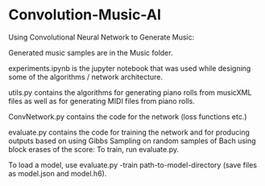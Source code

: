 # Convolution-Music-AI
Using Convolutional Neural Network to Generate Music:

Generated music samples are in the Music folder.

experiments.ipynb is the jupyter notebook that was used while designing some of the algorithms / network architecture.

utils.py contains the algorithms for generating piano rolls from musicXML files as well as for generating MIDI files from piano rolls.

ConvNetwork.py contains the code for the network (loss functions etc.)

evaluate.py contains the code for training the network and for producing outputs based on using Gibbs Sampling on random samples of Bach using block erases of the score:  To train, run evaluate.py.

To load a model, use evaluate.py -train path-to-model-directory (save files as model.json and model.h6).
